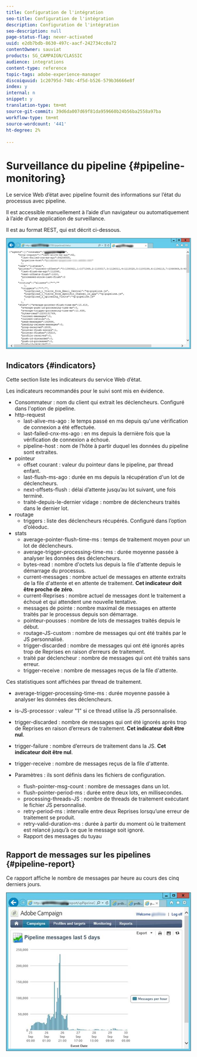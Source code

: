 ```yaml
---
title: Configuration de l'intégration
seo-title: Configuration de l'intégration
description: Configuration de l'intégration
seo-description: null
page-status-flag: never-activated
uuid: e2db7bdb-8630-497c-aacf-242734cc0a72
contentOwner: sauviat
products: SG_CAMPAIGN/CLASSIC
audience: integrations
content-type: reference
topic-tags: adobe-experience-manager
discoiquuid: 1c20795d-748c-4f5d-b526-579b36666e8f
index: y
internal: n
snippet: y
translation-type: tm+mt
source-git-commit: 39d6da007d69f81da959660b24b56ba2558a97ba
workflow-type: tm+mt
source-wordcount: '441'
ht-degree: 2%

---
```



# Surveillance du pipeline {#pipeline-monitoring}

Le service Web d’état avec pipeline fournit des informations sur l’état du processus avec pipeline.

Il est accessible manuellement à l’aide d’un navigateur ou automatiquement à l’aide d’une application de surveillance.

Il est au format REST, qui est décrit ci-dessous.

![](assets/triggers_8.png)

## Indicators {#indicators}

Cette section liste les indicateurs du service Web d’état.

Les indicateurs recommandés pour le suivi sont mis en évidence.

* Consommateur : nom du client qui extrait les déclencheurs. Configuré dans l&#39;option de pipeline.
* http-request
   * last-alive-ms-ago : le temps passé en ms depuis qu&#39;une vérification de connexion a été effectuée.
   * last-failed-cnx-ms-ago : en ms depuis la dernière fois que la vérification de connexion a échoué.
   * pipeline-host : nom de l’hôte à partir duquel les données du pipeline sont extraites.
* pointeur
   * offset courant : valeur du pointeur dans le pipeline, par thread enfant.
   * last-flush-ms-ago : durée en ms depuis la récupération d&#39;un lot de déclencheurs.
   * next-offsets-flush : délai d’attente jusqu’au lot suivant, une fois terminé.
   * traité-depuis-le-dernier vidage : nombre de déclencheurs traités dans le dernier lot.
* routage
   * triggers : liste des déclencheurs récupérés. Configuré dans l’option d’oléoduc.
* stats
   * average-pointer-flush-time-ms : temps de traitement moyen pour un lot de déclencheurs.
   * average-trigger-processing-time-ms : durée moyenne passée à analyser les données des déclencheurs.
   * bytes-read : nombre d&#39;octets lus depuis la file d&#39;attente depuis le démarrage du processus.
   * current-messages : nombre actuel de messages en attente extraits de la file d&#39;attente et en attente de traitement. **Cet indicateur doit être proche de zéro**.
   * current-Reprises : nombre actuel de messages dont le traitement a échoué et qui attendent une nouvelle tentative.
   * messages de pointe : nombre maximal de messages en attente traités par le processus depuis son démarrage.
   * pointeur-pousses : nombre de lots de messages traités depuis le début.
   * routage-JS-custom : nombre de messages qui ont été traités par le JS personnalisé.
   * trigger-discarded : nombre de messages qui ont été ignorés après trop de Reprises en raison d’erreurs de traitement.
   * traité par déclencheur : nombre de messages qui ont été traités sans erreur.
   * trigger-receive : nombre de messages reçus de la file d&#39;attente.

Ces statistiques sont affichées par thread de traitement.

* average-trigger-processing-time-ms : durée moyenne passée à analyser les données des déclencheurs.
* is-JS-processor : valeur &quot;1&quot; si ce thread utilise la JS personnalisée.
* trigger-discarded : nombre de messages qui ont été ignorés après trop de Reprises en raison d’erreurs de traitement. **Cet indicateur doit être nul**.
* trigger-failure : nombre d’erreurs de traitement dans la JS. **Cet indicateur doit être nul**.
* trigger-receive : nombre de messages reçus de la file d&#39;attente.

* Paramètres : ils sont définis dans les fichiers de configuration.
   * flush-pointer-msg-count : nombre de messages dans un lot.
   * flush-pointer-period-ms : durée entre deux lots, en millisecondes.
   * processing-threads-JS : nombre de threads de traitement exécutant le fichier JS personnalisé.
   * retry-period-ms : intervalle entre deux Reprises lorsqu’une erreur de traitement se produit.
   * retry-valid-duration-ms : durée à partir du moment où le traitement est relancé jusqu’à ce que le message soit ignoré.
   * Rapport des messages du tuyau

## Rapport de messages sur les pipelines {#pipeline-report}

Ce rapport affiche le nombre de messages par heure au cours des cinq derniers jours.

![](assets/triggers_9.png)
